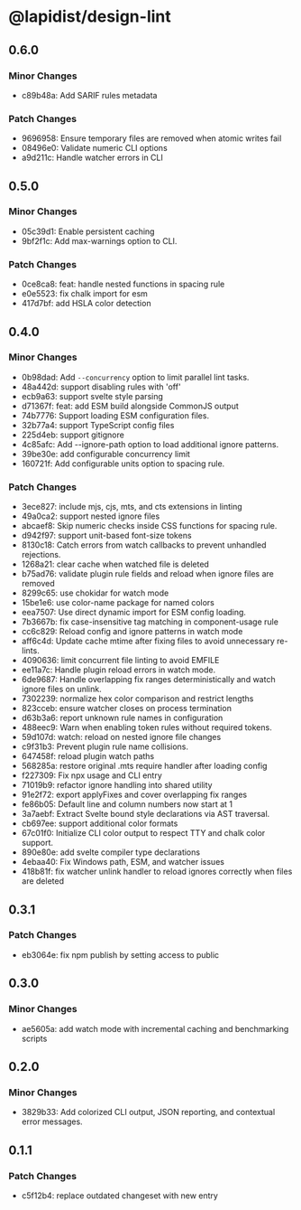 # @lapidist/design-lint

## 0.6.0

### Minor Changes

- c89b48a: Add SARIF rules metadata

### Patch Changes

- 9696958: Ensure temporary files are removed when atomic writes fail
- 08496e0: Validate numeric CLI options
- a9d211c: Handle watcher errors in CLI

## 0.5.0

### Minor Changes

- 05c39d1: Enable persistent caching
- 9bf2f1c: Add max-warnings option to CLI.

### Patch Changes

- 0ce8ca8: feat: handle nested functions in spacing rule
- e0e5523: fix chalk import for esm
- 417d7bf: add HSLA color detection

## 0.4.0

### Minor Changes

- 0b98dad: Add `--concurrency` option to limit parallel lint tasks.
- 48a442d: support disabling rules with 'off'
- ecb9a63: support svelte style parsing
- d71367f: feat: add ESM build alongside CommonJS output
- 74b7776: Support loading ESM configuration files.
- 32b77a4: support TypeScript config files
- 225d4eb: support gitignore
- 4c85afc: Add --ignore-path option to load additional ignore patterns.
- 39be30e: add configurable concurrency limit
- 160721f: Add configurable units option to spacing rule.

### Patch Changes

- 3ece827: include mjs, cjs, mts, and cts extensions in linting
- 49a0ca2: support nested ignore files
- abcaef8: Skip numeric checks inside CSS functions for spacing rule.
- d942f97: support unit-based font-size tokens
- 8130c18: Catch errors from watch callbacks to prevent unhandled rejections.
- 1268a21: clear cache when watched file is deleted
- b75ad76: validate plugin rule fields and reload when ignore files are removed
- 8299c65: use chokidar for watch mode
- 15be1e6: use color-name package for named colors
- eea7507: Use direct dynamic import for ESM config loading.
- 7b3667b: fix case-insensitive tag matching in component-usage rule
- cc6c829: Reload config and ignore patterns in watch mode
- aff6c4d: Update cache mtime after fixing files to avoid unnecessary re-lints.
- 4090636: limit concurrent file linting to avoid EMFILE
- ee11a7c: Handle plugin reload errors in watch mode.
- 6de9687: Handle overlapping fix ranges deterministically and watch ignore files on unlink.
- 7302239: normalize hex color comparison and restrict lengths
- 823cceb: ensure watcher closes on process termination
- d63b3a6: report unknown rule names in configuration
- 488eec9: Warn when enabling token rules without required tokens.
- 59d107d: watch: reload on nested ignore file changes
- c9f31b3: Prevent plugin rule name collisions.
- 647458f: reload plugin watch paths
- 568285a: restore original .mts require handler after loading config
- f227309: Fix npx usage and CLI entry
- 71019b9: refactor ignore handling into shared utility
- 91e2f72: export applyFixes and cover overlapping fix ranges
- fe86b05: Default line and column numbers now start at 1
- 3a7aebf: Extract Svelte bound style declarations via AST traversal.
- cb697ee: support additional color formats
- 67c01f0: Initialize CLI color output to respect TTY and chalk color support.
- 890e80e: add svelte compiler type declarations
- 4ebaa40: Fix Windows path, ESM, and watcher issues
- 418b81f: fix watcher unlink handler to reload ignores correctly when files are deleted

## 0.3.1

### Patch Changes

- eb3064e: fix npm publish by setting access to public

## 0.3.0

### Minor Changes

- ae5605a: add watch mode with incremental caching and benchmarking scripts

## 0.2.0

### Minor Changes

- 3829b33: Add colorized CLI output, JSON reporting, and contextual error messages.

## 0.1.1

### Patch Changes

- c5f12b4: replace outdated changeset with new entry
